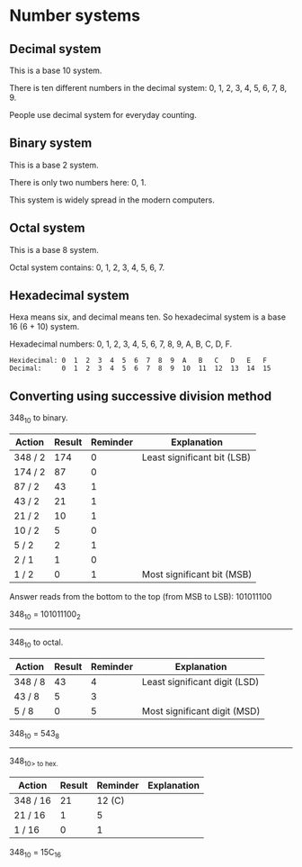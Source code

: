 # Number systems

## Decimal system

This is a base 10 system.

There is ten different numbers in the decimal system: 0, 1, 2, 3, 4, 5, 6, 7, 8, 9.

People use decimal system for everyday counting.

## Binary system

This is a base 2 system.

There is only two numbers here: 0, 1.

This system is widely spread in the modern computers.

## Octal system

This is a base 8 system.

Octal system contains: 0, 1, 2, 3, 4, 5, 6, 7.

## Hexadecimal system

Hexa means six, and decimal means ten. So hexadecimal system is a base 16 (6 + 10)
system.

Hexadecimal numbers: 0, 1, 2, 3, 4, 5, 6, 7, 8, 9, A, B, C, D, F.

```
Hexidecimal: 0  1  2  3  4  5  6  7  8  9  A   B   C   D   E   F
Decimal:     0  1  2  3  4  5  6  7  8  9  10  11  12  13  14  15
```

## Converting using successive division method

348<sub>10</sub> to binary.

| Action  | Result | Reminder | Explanation                 |
|---------|--------|----------|-----------------------------|
| 348 / 2 | 174    | 0        | Least significant bit (LSB) |
| 174 / 2 | 87     | 0        |                             |
| 87 / 2  | 43     | 1        |                             |
| 43 / 2  | 21     | 1        |                             |
| 21 / 2  | 10     | 1        |                             |
| 10 / 2  | 5      | 0        |                             |
| 5 / 2   | 2      | 1        |                             |
| 2 / 1   | 1      | 0        |                             |
| 1 / 2   | 0      | 1        | Most significant bit (MSB)  |

Answer reads from the bottom to the top (from MSB to LSB): 101011100

348<sub>10</sub> = 101011100<sub>2</sub>

---

348<sub>10</sub> to octal.

| Action  | Result | Reminder | Explanation                   |
|---------|--------|----------|-------------------------------|
| 348 / 8 | 43     | 4        | Least significant digit (LSD) | 
| 43 / 8  | 5      | 3        |                               |
| 5 / 8   | 0      | 5        | Most significant digit (MSD)  |

348<sub>10</sub> = 543<sub>8</sub>

---

348<sub>10> to hex.

| Action   | Result | Reminder | Explanation |
|----------|--------|----------|-------------|
| 348 / 16 | 21     | 12 (C)   | |
| 21 / 16  | 1      | 5        | |
| 1 / 16   | 0      | 1        | |

348<sub>10</sub> = 15C<sub>16</sub>
